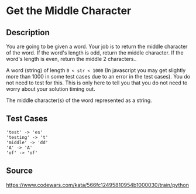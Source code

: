 # Get the Middle Character

## Description 

You are going to be given a word. Your job is to return the middle character of the word. If the word's length is odd, return the middle character. If the word's length is even, return the middle 2 characters..

A word (string) of length `0 < str < 1000` (In javascript you may get slightly more than 1000 in some test cases due to an error in the test cases). You do not need to test for this. This is only here to tell you that you do not need to worry about your solution timing out.

The middle character(s) of the word represented as a string.

## Test Cases

    'test' -> 'es'
    'testing' -> 't'
    'middle' -> 'dd'
    'A' -> 'A'
    'of' -> 'of'

## Source
https://www.codewars.com/kata/566fc12495810954b1000030/train/python
